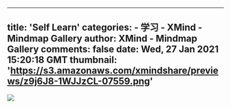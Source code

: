 
---
title: 'Self Learn'
categories: 
    - 学习
    - XMind - Mindmap Gallery
author: XMind - Mindmap Gallery
comments: false
date: Wed, 27 Jan 2021 15:20:18 GMT
thumbnail: 'https://s3.amazonaws.com/xmindshare/previews/z9j6J8-1WJJzCL-07559.png'
---

<div>   
<img src="https://s3.amazonaws.com/xmindshare/previews/z9j6J8-1WJJzCL-07559.png" referrerpolicy="no-referrer">  
</div>
            